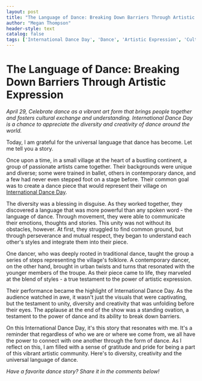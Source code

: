 ```yaml
---
layout: post
title: "The Language of Dance: Breaking Down Barriers Through Artistic Expression"
author: "Megan Thompson"
header-style: text
catalog: false
tags: ['International Dance Day', 'Dance', 'Artistic Expression', 'Cultural Exchange', 'Unity in Diversity', 'Gratitude', 'Creativity', 'Language of Dance']
---
```


# The Language of Dance: Breaking Down Barriers Through Artistic Expression

_April 29, Celebrate dance as a vibrant art form that brings people together and fosters cultural exchange and understanding. International Dance Day is a chance to appreciate the diversity and creativity of dance around the world._

Today, I am grateful for the universal language that dance has become. Let me tell you a story.

Once upon a time, in a small village at the heart of a bustling continent, a group of passionate artists came together. Their backgrounds were unique and diverse; some were trained in ballet, others in contemporary dance, and a few had never even stepped foot on a stage before. Their common goal was to create a dance piece that would represent their village on [International Dance Day](#).

The diversity was a blessing in disguise. As they worked together, they discovered a language that was more powerful than any spoken word - the language of dance. Through movement, they were able to communicate their emotions, thoughts and stories. This unity was not without its obstacles, however. At first, they struggled to find common ground, but through perseverance and mutual respect, they began to understand each other's styles and integrate them into their piece.

One dancer, who was deeply rooted in traditional dance, taught the group a series of steps representing the village's folklore. A contemporary dancer, on the other hand, brought in urban twists and turns that resonated with the younger members of the troupe. As their piece came to life, they marveled at the blend of styles - a true testament to the power of artistic expression.

Their performance became the highlight of International Dance Day. As the audience watched in awe, it wasn't just the visuals that were captivating, but the testament to unity, diversity and creativity that was unfolding before their eyes. The applause at the end of the show was a standing ovation, a testament to the power of dance and its ability to break down barriers.

On this International Dance Day, it's this story that resonates with me. It's a reminder that regardless of who we are or where we come from, we all have the power to connect with one another through the form of dance. As I reflect on this, I am filled with a sense of gratitude and pride for being a part of this vibrant artistic community. Here's to diversity, creativity and the universal language of dance.

_Have a favorite dance story? Share it in the comments below!_